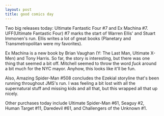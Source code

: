 ```yaml
--- 
layout: post
title: good comics day
---
```

Two big releases today:  Ultimate Fantastic Four #7 and Ex Machina #7.  UFF(Ultimate Fantastic Four) #7 marks the start of Warren Ellis' and Stuart Immonen's run.  Ellis writes a lot of great books (Planetary and Transmetropolitan were my favorites).  

Ex Machina is a new book by Brian Vaughan (Y: The Last Man, Ultimate X-Men) and Tony Harris.  So far, the story is interesting, but there was one thing that seemed a bit off.  Mitchell seemed to throw the word _fuck_ around a bit much for the NYC mayor.  Anyhow, this looks like it'll be fun.

Also, Amazing Spider-Man #508 concludes the Ezekial storyline that's been running throughout JMS's run.  I was feeling a bit lost with all the supernatural stuff and missing kids and all that, but this wrapped all that up nicely.  

Other purchases today include Ultimate Spider-Man #61, Seaguy #2, Human Target #11, Daredevil #61, and Challengers of the Unknown #1.
